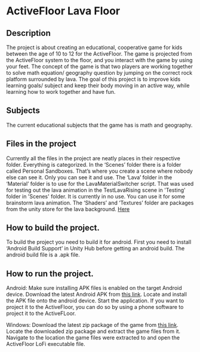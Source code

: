 # ActiveFloor Lava Floor

## Description

The project is about creating an educational, cooperative game for kids between the age of 10 to 12 for the ActiveFloor. The game is projected from the ActiveFloor system to the floor, and you interact with the game by using your feet. The concept of the game is that two players are working together to solve math equation/ geography question by jumping on the correct rock platform surrounded by lava. 
The goal of this project is to improve kids learning goals/ subject and keep their body moving in an active way, while learning how to work together and have fun.

## Subjects

The current educational subjects that the game has is math and geography.

## Files in the project

Currently all the files in the project are neatly places in their respective folder.  Everything is categorized. In the ‘Scenes’ folder there is a folder called Personal Sandboxes. That’s where you create a scene where nobody else can see it. Only you can see it and use.
The ‘Lava’ folder in the ‘Material’ folder is to use for the LavaMaterialSwitcher script. That was used for testing out the lava animation in the TestLavaRising scene in 'Testing' folder in 'Scenes' folder. It is currently in no use. You can use it for some brainstorm lava animation.
The ‘Shaders’ and ‘Textures’ folder are packages from the unity store for the lava background. [Here](https://assetstore.unity.com/packages/vfx/shaders/lava-flowing-shader-33635)


## How to build the project.

To build the project you need to build it for android. First you need to install ‘Android Build Support’ in Unity Hub before getting an android build. The android build file is a .apk file.

## How to run the project.

Android:
    Make sure installing APK files is enabled on the target Android device.
    Download the latest Android APK from [this link](https://drive.google.com/drive/folders/1ve63HCM0cyZ6hlfkiMC4AWhTAlFxSTNC).
    Locate and install the APK file onto the android device.
    Start the application.
    If you want to project it to the ActiveFloor, you can do so by using a phone software to project it to the ActiveFLoor.

Windows:
    Download the latest zip package of the game from [this link](https://drive.google.com/drive/folders/1KqTO491E2S4Cd2pccXP3Ifl0wbsRE9Qz).
    Locate the downloaded zip package and extract the game files from it.
    Navigate to the location the game files were extracted to and open the ActiveFloor LoFi executable file.
